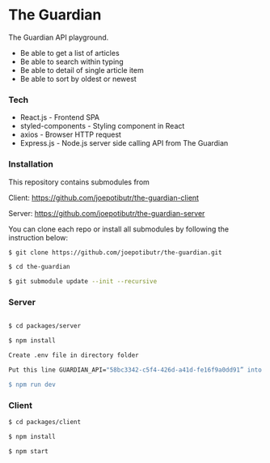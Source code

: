# The Guardian


The Guardian API playground.

  - Be able to get a list of articles
  - Be able to search within typing
  - Be able to detail of single article item
  - Be able to sort by oldest or newest

  

### Tech
* React.js - Frontend SPA
* styled-components - Styling component in React
* axios - Browser HTTP request
* Express.js - Node.js server side calling API from The Guardian

### Installation

  
  This repository contains submodules from
  
  Client: https://github.com/joepotibutr/the-guardian-client
  
  Server: https://github.com/joepotibutr/the-guardian-server
  
  You can clone each repo or install all submodules by following the instruction below:

```sh
$ git clone https://github.com/joepotibutr/the-guardian.git

$ cd the-guardian

$ git submodule update --init --recursive

```
### Server

```sh

$ cd packages/server

$ npm install

Create .env file in directory folder

Put this line GUARDIAN_API="58bc3342-c5f4-426d-a41d-fe16f9a0dd91” into .env file

$ npm run dev

```
### Client

```sh
$ cd packages/client

$ npm install

$ npm start
```
